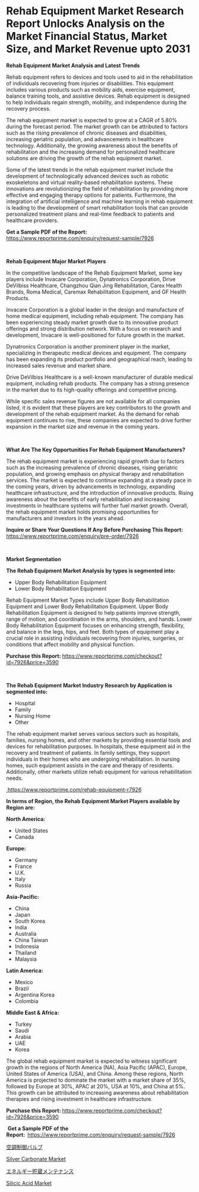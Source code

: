 <p><h1>Rehab Equipment Market Research Report Unlocks Analysis on the Market Financial Status, Market Size, and Market Revenue upto 2031</h1></p><p><strong>Rehab Equipment Market Analysis and Latest Trends</strong></p>
<p><p>Rehab equipment refers to devices and tools used to aid in the rehabilitation of individuals recovering from injuries or disabilities. This equipment includes various products such as mobility aids, exercise equipment, balance training tools, and assistive devices. Rehab equipment is designed to help individuals regain strength, mobility, and independence during the recovery process.</p><p>The rehab equipment market is expected to grow at a CAGR of 5.80% during the forecast period. The market growth can be attributed to factors such as the rising prevalence of chronic diseases and disabilities, increasing geriatric population, and advancements in healthcare technology. Additionally, the growing awareness about the benefits of rehabilitation and the increasing demand for personalized healthcare solutions are driving the growth of the rehab equipment market.</p><p>Some of the latest trends in the rehab equipment market include the development of technologically advanced devices such as robotic exoskeletons and virtual reality-based rehabilitation systems. These innovations are revolutionizing the field of rehabilitation by providing more effective and engaging therapy options for patients. Furthermore, the integration of artificial intelligence and machine learning in rehab equipment is leading to the development of smart rehabilitation tools that can provide personalized treatment plans and real-time feedback to patients and healthcare providers.</p></p>
<p><strong>Get a Sample PDF of the Report:&nbsp;</strong> <a href="https://www.reportprime.com/enquiry/request-sample/7926">https://www.reportprime.com/enquiry/request-sample/7926</a></p>
<p>&nbsp;</p>
<p><strong>Rehab Equipment Major Market Players</strong></p>
<p><p>In the competitive landscape of the Rehab Equipment Market, some key players include Invacare Corporation, Dynatronics Corporation, Drive DeVilbiss Healthcare, Changzhou Qian Jing Rehabilitation, Carex Health Brands, Roma Medical, Caremax Rehabilitation Equipment, and GF Health Products. </p><p>Invacare Corporation is a global leader in the design and manufacture of home medical equipment, including rehab equipment. The company has been experiencing steady market growth due to its innovative product offerings and strong distribution network. With a focus on research and development, Invacare is well-positioned for future growth in the market.</p><p>Dynatronics Corporation is another prominent player in the market, specializing in therapeutic medical devices and equipment. The company has been expanding its product portfolio and geographical reach, leading to increased sales revenue and market share.</p><p>Drive DeVilbiss Healthcare is a well-known manufacturer of durable medical equipment, including rehab products. The company has a strong presence in the market due to its high-quality offerings and competitive pricing.</p><p>While specific sales revenue figures are not available for all companies listed, it is evident that these players are key contributors to the growth and development of the rehab equipment market. As the demand for rehab equipment continues to rise, these companies are expected to drive further expansion in the market size and revenue in the coming years.</p></p>
<p>&nbsp;</p>
<p><strong>What Are The Key Opportunities For Rehab Equipment Manufacturers?</strong></p>
<p><p>The rehab equipment market is experiencing rapid growth due to factors such as the increasing prevalence of chronic diseases, rising geriatric population, and growing emphasis on physical therapy and rehabilitation services. The market is expected to continue expanding at a steady pace in the coming years, driven by advancements in technology, expanding healthcare infrastructure, and the introduction of innovative products. Rising awareness about the benefits of early rehabilitation and increasing investments in healthcare systems will further fuel market growth. Overall, the rehab equipment market holds promising opportunities for manufacturers and investors in the years ahead.</p></p>
<p><strong>Inquire or Share Your Questions If Any Before Purchasing This Report:</strong> <a href="https://www.reportprime.com/enquiry/pre-order/7926">https://www.reportprime.com/enquiry/pre-order/7926</a></p>
<p>&nbsp;</p>
<p><strong>Market Segmentation</strong></p>
<p><strong>The Rehab Equipment Market Analysis by types is segmented into:</strong></p>
<p><ul><li>Upper Body Rehabilitation Equipment</li><li>Lower Body Rehabilitation Equipment</li></ul></p>
<p><p>Rehab Equipment Market Types include Upper Body Rehabilitation Equipment and Lower Body Rehabilitation Equipment. Upper Body Rehabilitation Equipment is designed to help patients improve strength, range of motion, and coordination in the arms, shoulders, and hands. Lower Body Rehabilitation Equipment focuses on enhancing strength, flexibility, and balance in the legs, hips, and feet. Both types of equipment play a crucial role in assisting individuals recovering from injuries, surgeries, or conditions that affect mobility and physical function.</p></p>
<p><strong>Purchase this Report:&nbsp;</strong><a href="https://www.reportprime.com/checkout?id=7926&price=3590">https://www.reportprime.com/checkout?id=7926&price=3590</a></p>
<p>&nbsp;</p>
<p><strong>The Rehab Equipment Market Industry Research by Application is segmented into:</strong></p>
<p><ul><li>Hospital</li><li>Family</li><li>Nursing Home</li><li>Other</li></ul></p>
<p><p>The rehab equipment market serves various sectors such as hospitals, families, nursing homes, and other markets by providing essential tools and devices for rehabilitation purposes. In hospitals, these equipment aid in the recovery and treatment of patients. In family settings, they support individuals in their homes who are undergoing rehabilitation. In nursing homes, such equipment assists in the care and therapy of residents. Additionally, other markets utilize rehab equipment for various rehabilitation needs.</p></p>
<p><a href="https://www.reportprime.com/rehab-equipment-r7926">&nbsp;https://www.reportprime.com/rehab-equipment-r7926</a></p>
<p><strong>In terms of Region, the Rehab Equipment Market Players available by Region are:</strong></p>
<p>
    <p> <strong> North America: </strong>
        <ul>
            <li>United States</li>
            <li>Canada</li>
        </ul>
        </p> 
    <p> <strong> Europe: </strong>
        <ul>
            <li>Germany</li>
            <li>France</li>
            <li>U.K.</li>
            <li>Italy</li>
            <li>Russia</li>
        </ul>
        </p> 
    <p> <strong> Asia-Pacific: </strong>
        <ul>
            <li>China</li>
            <li>Japan</li>
            <li>South Korea</li>
            <li>India</li>
            <li>Australia</li>
            <li>China Taiwan</li>
            <li>Indonesia</li>
            <li>Thailand</li>
            <li>Malaysia</li>
        </ul>
        </p> 
    <p> <strong> Latin America: </strong>
        <ul>
            <li>Mexico</li>
            <li>Brazil</li>
            <li>Argentina Korea</li>
            <li>Colombia</li>
        </ul>
        </p> 
    <p> <strong> Middle East & Africa: </strong>
        <ul>
            <li>Turkey</li>
            <li>Saudi</li>
            <li>Arabia</li>
            <li>UAE</li>
            <li>Korea</li>
        </ul>
    </p>
    </p>
<p><p>The global rehab equipment market is expected to witness significant growth in the regions of North America (NA), Asia Pacific (APAC), Europe, United States of America (USA), and China. Among these regions, North America is projected to dominate the market with a market share of 35%, followed by Europe at 30%, APAC at 20%, USA at 10%, and China at 5%. This growth can be attributed to increasing awareness about rehabilitation therapies and rising investment in healthcare infrastructure.</p></p>
<p><strong>Purchase this Report: </strong><a href="https://www.reportprime.com/checkout?id=7926&price=3590">https://www.reportprime.com/checkout?id=7926&price=3590</a></p>
<p>&nbsp;<strong>Get a Sample PDF of the Report:&nbsp;&nbsp;</strong><a href="https://www.reportprime.com/enquiry/request-sample/7926">https://www.reportprime.com/enquiry/request-sample/7926</a></p>
<p><strong></strong></p>
<p><p><a href="https://medium.com/@boydsmitham37/hvac%E3%82%B3%E3%83%B3%E3%83%88%E3%83%AD%E3%83%BC%E3%83%AB%E3%83%90%E3%83%AB%E3%83%96%E3%81%AE%E5%B8%82%E5%A0%B4%E3%82%B7%E3%82%A7%E3%82%A2%E3%81%AE%E9%80%B2%E5%8C%96%E3%81%A8%E5%B8%82%E5%A0%B4%E6%88%90%E9%95%B7%E3%83%88%E3%83%AC%E3%83%B3%E3%83%892024%E5%B9%B4-2031%E5%B9%B4-fc0cd88971fa">空調制御バルブ</a></p><p><a href="https://www.linkedin.com/pulse/decoding-silver-carbonate-market-deep-dive-latest-trends-segmentation-erw3c?trackingId=0bSiX7XiKYnDRjazv71zJA%3D%3D">Silver Carbonate Market</a></p><p><a href="https://medium.com/@larrycruz525/%E3%82%A8%E3%83%8D%E3%83%AB%E3%82%AE%E3%83%BC%E8%B2%AF%E8%94%B5%E4%BF%9D%E5%AE%88%E5%B8%82%E5%A0%B4%E8%A6%8F%E6%A8%A1%E3%81%AF-%E3%82%B0%E3%83%AD%E3%83%BC%E3%83%90%E3%83%AB%E7%94%A3%E6%A5%AD%E3%81%AB%E3%81%8A%E3%81%91%E3%82%8B%E6%9C%80%E9%81%A9%E3%81%AA%E3%83%9E%E3%83%BC%E3%82%B1%E3%83%86%E3%82%A3%E3%83%B3%E3%82%B0%E3%83%81%E3%83%A3%E3%83%8D%E3%83%AB%E3%82%92%E7%A4%BA%E3%81%97%E3%81%A6%E3%81%84%E3%81%BE%E3%81%99-7ceb7772ae9e">エネルギー貯蔵メンテナンス</a></p><p><a href="https://www.linkedin.com/pulse/silicic-acid-market-centers-aspects-growth-share-opportunity-qvgkc?trackingId=jy0OTuWn7P%2F%2BOUXk2tkW%2Bw%3D%3D">Silicic Acid Market</a></p></p>